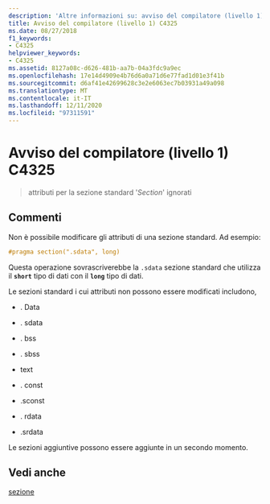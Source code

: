 ```yaml
---
description: 'Altre informazioni su: avviso del compilatore (livello 1) C4325'
title: Avviso del compilatore (livello 1) C4325
ms.date: 08/27/2018
f1_keywords:
- C4325
helpviewer_keywords:
- C4325
ms.assetid: 8127a08c-d626-481b-aa7b-04a3fdc9a9ec
ms.openlocfilehash: 17e14d4909e4b76d6a0a71d6e77fad1d01e3f41b
ms.sourcegitcommit: d6af41e42699628c3e2e6063ec7b03931a49a098
ms.translationtype: MT
ms.contentlocale: it-IT
ms.lasthandoff: 12/11/2020
ms.locfileid: "97311591"
---
```

# <a name="compiler-warning-level-1-c4325"></a>Avviso del compilatore (livello 1) C4325

> attributi per la sezione standard '*Section*' ignorati

## <a name="remarks"></a>Commenti

Non è possibile modificare gli attributi di una sezione standard. Ad esempio:

```cpp
#pragma section(".sdata", long)
```

Questa operazione sovrascriverebbe la `.sdata` sezione standard che utilizza il **`short`** tipo di dati con il **`long`** tipo di dati.

Le sezioni standard i cui attributi non possono essere modificati includono,

- . Data

- . sdata

- . bss

- . sbss

- text

- . const

- .sconst

- . rdata

- .srdata

Le sezioni aggiuntive possono essere aggiunte in un secondo momento.

## <a name="see-also"></a>Vedi anche

[sezione](../../preprocessor/section.md)
